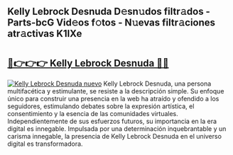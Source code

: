 ## Kelly Lebrock Desnuda D𝚎sn𝚞dos filtr𝚊dos - Parts-bcG Vid𝚎os f𝚘tos - N𝚞evas filtr𝚊ciones atr𝚊ctivas K1IXe

# <h2><a href="http://mb47g7b.tromn.icu/?c=Kelly+Lebrock+Desnuda">🔗👉👉👉 Kelly Lebrock Desnuda 🔗🔗</a></h2>

[![Kelly Lebrock Desnuda nuevo](https://i.imgur.com/pEAQMta.gif)](http://mb47g7b.tromn.icu/?c=Kelly+Lebrock+Desnuda)
Kelly Lebrock Desnuda, una persona multifacética y estimulante, se resiste a la descripción simple. Su enfoque único para construir una presencia en la web ha atraído y ofendido a los seguidores, estimulando debates sobre la expresión artística, el consentimiento y la esencia de las comunidades virtuales. Independientemente de sus esfuerzos futuros, su importancia en la era digital es innegable. Impulsada por una determinación inquebrantable y un carisma innegable, la presencia de Kelly Lebrock Desnuda en el universo digital es transformadora.
